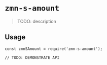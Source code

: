 # `zmn-s-amount`

> TODO: description

## Usage

```
const zmnSAmount = require('zmn-s-amount');

// TODO: DEMONSTRATE API
```
